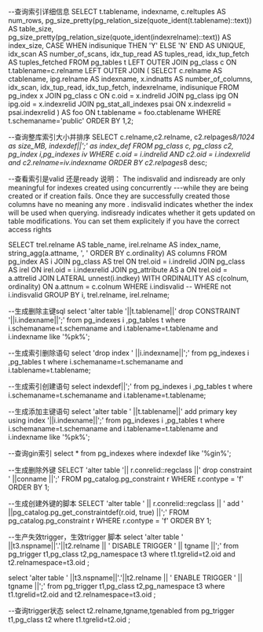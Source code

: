 --查询索引详细信息
SELECT
  t.tablename,
  indexname,
  c.reltuples AS num_rows,
  pg_size_pretty(pg_relation_size(quote_ident(t.tablename)::text)) AS table_size,
  pg_size_pretty(pg_relation_size(quote_ident(indexrelname)::text)) AS index_size,
  CASE WHEN indisunique THEN 'Y'
    ELSE 'N'
  END AS UNIQUE,
  idx_scan AS number_of_scans,
  idx_tup_read AS tuples_read,
  idx_tup_fetch AS tuples_fetched
FROM pg_tables t
  LEFT OUTER JOIN pg_class c ON t.tablename=c.relname
  LEFT OUTER JOIN
    ( SELECT c.relname AS ctablename, ipg.relname AS indexname, x.indnatts AS number_of_columns, idx_scan, idx_tup_read, idx_tup_fetch, indexrelname, indisunique FROM pg_index x
      JOIN pg_class c ON c.oid = x.indrelid
      JOIN pg_class ipg ON ipg.oid = x.indexrelid
      JOIN pg_stat_all_indexes psai ON x.indexrelid = psai.indexrelid )
    AS foo
  ON t.tablename = foo.ctablename
WHERE t.schemaname='public'
ORDER BY 1,2;


--查询整库索引大小并排序
SELECT c.relname,c2.relname, c2.relpages*8/1024 as size_MB, indexdef||';' as index_def
FROM pg_class c, pg_class c2, pg_index i,pg_indexes iv 
WHERE  c.oid = i.indrelid AND c2.oid = i.indexrelid and c2.relname=iv.indexname ORDER BY c2.relpages*8 desc;

--查看索引是valid 还是ready
说明：
The indisvalid and indisready are only meaningful for indexes created using concurrently ---while they are being created or if creation fails. 
 Once they are successfully created those columns have no meaning any more .
 indisvalid indicates whether the index will be used when querying. indisready indicates whether it gets updated on table modifications. 
 You can set them explicitely if you have the correct access rights

SELECT
    trel.relname AS table_name,
    irel.relname AS index_name,
    string_agg(a.attname, ', ' ORDER BY c.ordinality) AS columns
FROM pg_index AS i
         JOIN pg_class AS trel ON trel.oid = i.indrelid
         JOIN pg_class AS irel ON irel.oid = i.indexrelid
         JOIN pg_attribute AS a ON trel.oid = a.attrelid
         JOIN LATERAL unnest(i.indkey)
    WITH ORDINALITY AS c(colnum, ordinality)
              ON a.attnum = c.colnum
WHERE i.indisvalid -- WHERE not i.indisvalid
GROUP BY i, trel.relname, irel.relname;


--生成删除主键sql
select 'alter table '||t.tablename||' drop CONSTRAINT '||i.indexname||';' from  pg_indexes i ,pg_tables t 
where i.schemaname=t.schemaname and i.tablename=t.tablename  and i.indexname like '%pk%';

--生成索引删除语句
select 'drop index  ' ||i.indexname||';'  from pg_indexes i ,pg_tables t where i.schemaname=t.schemaname and i.tablename=t.tablename;

--生成索引创建语句
select  indexdef||';' from pg_indexes i ,pg_tables t where i.schemaname=t.schemaname and i.tablename=t.tablename;

--生成添加主键语句
select 'alter table ' ||t.tablename||'   add primary key using index '||i.indexname||';' from  pg_indexes i ,pg_tables t 
where i.schemaname=t.schemaname and i.tablename=t.tablename  and i.indexname like '%pk%';


--查询gin索引
 select * from pg_indexes where indexdef like '%gin%';

--生成删除外键
SELECT 'alter table '|| r.conrelid::regclass ||' drop constraint ' ||conname ||';'
FROM pg_catalog.pg_constraint r
WHERE r.contype = 'f' ORDER BY 1;


--生成创建外键的脚本
SELECT 'alter table ' || r.conrelid::regclass  || ' add ' ||pg_catalog.pg_get_constraintdef(r.oid, true) ||';'
FROM pg_catalog.pg_constraint r
WHERE r.contype = 'f' ORDER BY 1;


--生产失效trigger，生效trigger 脚本
select 'alter table ' ||t3.nspname||'.'||t2.relname || ' DISABLE TRIGGER ' || tgname ||';' from pg_trigger t1,pg_class t2,pg_namespace t3 where t1.tgrelid=t2.oid and t2.relnamespace=t3.oid ;
	
select 'alter table ' ||t3.nspname||'.'||t2.relname || ' ENABLE TRIGGER ' || tgname ||';' from pg_trigger t1,pg_class t2,pg_namespace t3 where t1.tgrelid=t2.oid and t2.relnamespace=t3.oid ;
	
--查询trigger状态
select t2.relname,tgname,tgenabled from pg_trigger t1,pg_class t2 where t1.tgrelid=t2.oid ;